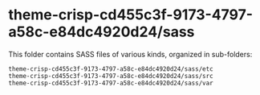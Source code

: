 # theme-crisp-cd455c3f-9173-4797-a58c-e84dc4920d24/sass

This folder contains SASS files of various kinds, organized in sub-folders:

    theme-crisp-cd455c3f-9173-4797-a58c-e84dc4920d24/sass/etc
    theme-crisp-cd455c3f-9173-4797-a58c-e84dc4920d24/sass/src
    theme-crisp-cd455c3f-9173-4797-a58c-e84dc4920d24/sass/var
